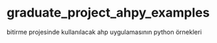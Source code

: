 # graduate_project_ahpy_examples
bitirme projesinde kullanılacak ahp uygulamasının python örnekleri
